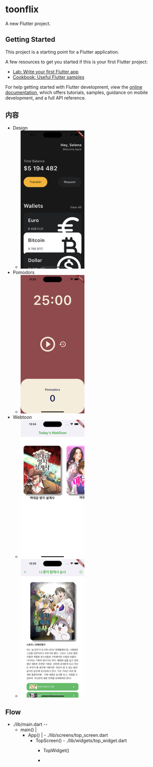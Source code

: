 # toonflix

A new Flutter project.

## Getting Started

This project is a starting point for a Flutter application.

A few resources to get you started if this is your first Flutter project:

- [Lab: Write your first Flutter app](https://docs.flutter.dev/get-started/codelab)
- [Cookbook: Useful Flutter samples](https://docs.flutter.dev/cookbook)

For help getting started with Flutter development, view the
[online documentation](https://docs.flutter.dev/), which offers tutorials,
samples, guidance on mobile development, and a full API reference.

## 内容

- Design
  - <img src="./images/AppWallets.png" alt="Design" style="width:200px;"/>
- Pomodors
  - <img src="./images/AppPomodors.png" alt="Pomodors" style="width:200px;"/>
- Webtoon
  - <img src="./images/AppWebtoon.png" alt="Webtoon" style="width:200px;"/>
  - <img src="./images/AppWebtoonDetail.png" alt="Webtoon" style="width:200px;"/>

## Flow

- ./lib/main.dart --
  - main()          |
    - App()         |
                    - ./lib/screens/top_screen.dart
      - TopScreen()
                        - ./lib/widgets/top_widget.dart
        - TopWidget()

        -
